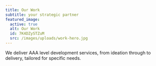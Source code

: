 ```yaml
---
title: Our Work
subtitle: your strategic partner
featured_image:
  active: true
  alt: Our Work
  id: 7K4DZySTZuM
  src: /images/uploads/work-hero.jpg
---
```

We deliver AAA level development services, from ideation through to delivery, tailored for specific needs.
